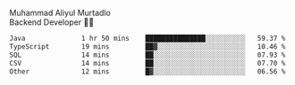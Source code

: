 Muhammad Aliyul Murtadlo
<br>
Backend Developer 👨‍💻
<br>
<!--START_SECTION:waka-->

```txt
Java              1 hr 50 mins    ███████████████░░░░░░░░░░   59.37 %
TypeScript        19 mins         ██▓░░░░░░░░░░░░░░░░░░░░░░   10.46 %
SQL               14 mins         ██░░░░░░░░░░░░░░░░░░░░░░░   07.93 %
CSV               14 mins         ██░░░░░░░░░░░░░░░░░░░░░░░   07.70 %
Other             12 mins         █▓░░░░░░░░░░░░░░░░░░░░░░░   06.56 %
```

<!--END_SECTION:waka-->
